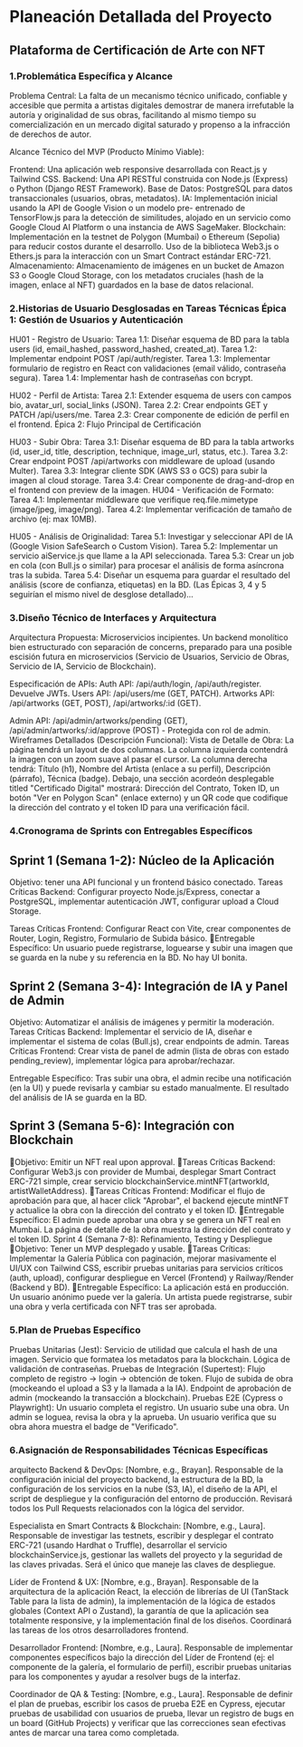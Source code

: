 # Planeación Detallada del Proyecto

## Plataforma de Certificación de Arte con NFT

### 1.Problemática Específica y Alcance
Problema Central: La falta de un mecanismo técnico unificado, confiable y accesible que permita a artistas digitales demostrar de manera irrefutable la autoría y originalidad de sus obras, facilitando al mismo tiempo su comercialización en un mercado digital saturado y propenso a la infracción de derechos de autor.

Alcance Técnico del MVP (Producto Mínimo Viable):

Frontend: Una aplicación web responsive desarrollada con React.js y Tailwind CSS.
Backend: Una API RESTful construida con Node.js (Express) o Python (Django REST Framework).
Base de Datos: PostgreSQL para datos transaccionales (usuarios, obras, metadatos).
IA: Implementación inicial usando la API de Google Vision o un modelo pre- entrenado de TensorFlow.js para la detección de similitudes, alojado en un servicio como Google Cloud AI Platform o una instancia de AWS SageMaker.
Blockchain: Implementación en la testnet de Polygon (Mumbai) o Ethereum (Sepolia) para reducir costos durante el desarrollo. Uso de la biblioteca Web3.js o Ethers.js para la interacción con un Smart Contract estándar ERC-721.
Almacenamiento: Almacenamiento de imágenes en un bucket de Amazon S3 o Google Cloud Storage, con los metadatos cruciales (hash de la imagen, enlace al NFT) guardados en la base de datos relacional.


### 2.Historias de Usuario Desglosadas en Tareas Técnicas Épica 1: Gestión de Usuarios y Autenticación

HU01 - Registro de Usuario:
Tarea 1.1: Diseñar esquema de BD para la tabla users (id, email_hashed, password_hashed, created_at).
Tarea 1.2: Implementar endpoint POST /api/auth/register.
Tarea 1.3: Implementar formulario de registro en React con validaciones (email válido, contraseña segura).
Tarea 1.4: Implementar hash de contraseñas con bcrypt.

HU02 - Perfil de Artista:
Tarea	2.1:	Extender	esquema	de users con campos bio, avatar_url, social_links (JSON).
Tarea 2.2: Crear endpoints GET y PATCH /api/users/me.
Tarea 2.3: Crear componente de edición de perfil en el frontend. Épica 2: Flujo Principal de Certificación

HU03 - Subir Obra:
Tarea 3.1: Diseñar esquema de BD para la tabla artworks (id, user_id, title, description, technique, image_url, status, etc.).
Tarea 3.2: Crear endpoint POST /api/artworks con middleware de upload (usando Multer).
Tarea 3.3: Integrar cliente SDK (AWS S3 o GCS) para subir la imagen al cloud storage.
Tarea 3.4: Crear componente de drag-and-drop en el frontend con preview de la imagen.
HU04 - Verificación de Formato:
Tarea	4.1:	Implementar	middleware	que verifique req.file.mimetype (image/jpeg, image/png).
Tarea 4.2: Implementar verificación de tamaño de archivo (ej: max 10MB).

HU05 - Análisis de Originalidad:
Tarea 5.1: Investigar y seleccionar API de IA (Google Vision SafeSearch o Custom Vision).
Tarea 5.2: Implementar un servicio aiService.js que llame a la API seleccionada.
Tarea 5.3: Crear un job en cola (con Bull.js o similar) para procesar el análisis de forma asíncrona tras la subida.
Tarea 5.4: Diseñar un esquema para guardar el resultado del análisis (score de confianza, etiquetas) en la BD.
(Las Épicas 3, 4 y 5 seguirían el mismo nivel de desglose detallado)...

### 3.Diseño Técnico de Interfaces y Arquitectura

Arquitectura Propuesta: Microservicios incipientes. Un backend monolítico bien estructurado con separación de concerns, preparado para una posible escisión futura en microservicios (Servicio de Usuarios, Servicio de Obras, Servicio de IA, Servicio de Blockchain).

Especificación de APIs:
Auth API: /api/auth/login, /api/auth/register. Devuelve JWTs.
Users API: /api/users/me (GET, PATCH).
Artworks API: /api/artworks (GET, POST), /api/artworks/:id (GET).

Admin
API: /api/admin/artworks/pending (GET), /api/admin/artworks/:id/approve (POST) - Protegida con rol de admin.
Wireframes Detallados (Descripción Funcional):
Vista de Detalle de Obra: La página tendrá un layout de dos columnas. La columna izquierda contendrá la imagen con un zoom suave al pasar el cursor. La columna derecha tendrá: Título (h1), Nombre del Artista (enlace a su perfil), Descripción (párrafo), Técnica (badge). Debajo, una sección acordeón desplegable titled "Certificado Digital" mostrará: Dirección del Contrato, Token ID, un botón "Ver en Polygon Scan" (enlace externo) y un QR code que codifique la dirección del contrato y el token ID para una verificación fácil.

### 4.Cronograma de Sprints con Entregables Específicos 


## Sprint 1 (Semana 1-2): Núcleo de la Aplicación
Objetivo: tener una API funcional y un frontend básico conectado.
Tareas Críticas Backend: Configurar proyecto Node.js/Express, conectar a PostgreSQL, implementar autenticación JWT, configurar upload a Cloud Storage.

Tareas Críticas Frontend: Configurar React con Vite, crear componentes de Router, Login, Registro, Formulario de Subida básico.
Entregable Específico: Un usuario puede registrarse, loguearse y subir una imagen que se guarda en la nube y su referencia en la BD. No hay UI bonita.

## Sprint 2 (Semana 3-4): Integración de IA y Panel de Admin
Objetivo: Automatizar el análisis de imágenes y permitir la moderación.
Tareas Críticas Backend: Implementar el servicio de IA, diseñar e implementar el sistema de colas (Bull.js), crear endpoints de admin.
Tareas Críticas Frontend: Crear vista de panel de admin (lista de obras con estado pending_review), implementar lógica para aprobar/rechazar.

Entregable Específico: Tras subir una obra, el admin recibe una notificación (en la UI) y puede revisarla y cambiar su estado manualmente. El resultado del análisis de IA se guarda en la BD.


## Sprint 3 (Semana 5-6): Integración con Blockchain
Objetivo: Emitir un NFT real upon approval.
Tareas Críticas Backend: Configurar Web3.js con provider de Mumbai, desplegar Smart	Contract	ERC-721	simple,	crear servicio blockchainService.mintNFT(artworkId, artistWalletAddress).
Tareas Críticas Frontend: Modificar el flujo de aprobación para que, al hacer click "Aprobar", el backend ejecute mintNFT y actualice la obra con la dirección del contrato y el token ID.
Entregable Específico: El admin puede aprobar una obra y se genera un NFT real en Mumbai. La página de detalle de la obra muestra la dirección del contrato y el token ID.
Sprint 4 (Semana 7-8): Refinamiento, Testing y Despliegue
Objetivo: Tener un MVP desplegado y usable.
Tareas Críticas: Implementar la Galería Pública con paginación, mejorar masivamente el UI/UX con Tailwind CSS, escribir pruebas unitarias para servicios críticos (auth, upload), configurar despliegue en Vercel (Frontend) y Railway/Render (Backend y BD).
Entregable Específico: La aplicación está en producción. Un usuario anónimo puede ver la galería. Un artista puede registrarse, subir una obra y verla certificada con NFT tras ser aprobada.


### 5.Plan de Pruebas Específico
Pruebas Unitarias (Jest):
Servicio de utilidad que calcula el hash de una imagen.
Servicio que formatea los metadatos para la blockchain.
Lógica de validación de contraseñas.
Pruebas de Integración (Supertest):
Flujo completo de registro -> login -> obtención de token.
Flujo de subida de obra (mockeando el upload a S3 y la llamada a la IA).
Endpoint de aprobación de admin (mockeando la transacción a blockchain).
Pruebas E2E (Cypress o Playwright):
Un usuario completa el registro.
Un usuario sube una obra.
Un admin se loguea, revisa la obra y la aprueba.
Un usuario verifica que su obra ahora muestra el badge de "Verificado".


### 6.Asignación de Responsabilidades Técnicas Específicas

arquitecto Backend & DevOps: [Nombre, e.g., Brayan]. Responsable de la configuración inicial del proyecto backend, la estructura de la BD, la configuración de los servicios en la nube (S3, IA), el diseño de la API, el script de despliegue y la configuración del entorno de producción. Revisará todos los Pull Requests relacionados con la lógica del servidor.

Especialista en Smart Contracts & Blockchain: [Nombre, e.g., Laura]. Responsable de investigar las testnets, escribir y desplegar el contrato ERC-721 (usando Hardhat o Truffle), desarrollar el servicio blockchainService.js, gestionar las wallets del proyecto y la seguridad de las claves privadas. Será el único que maneje las claves de despliegue.

Líder de Frontend & UX: [Nombre, e.g., Brayan]. Responsable de la arquitectura de la aplicación React, la elección de librerías de UI (TanStack Table para la lista de admin), la implementación de la lógica de estados globales (Context API o Zustand), la garantía de que la aplicación sea totalmente responsive, y la implementación final de los diseños. Coordinará las tareas de los otros desarrolladores frontend.

Desarrollador Frontend: [Nombre, e.g., Laura]. Responsable de implementar componentes específicos bajo la dirección del Líder de Frontend (ej: el componente de la galería, el formulario de perfil), escribir pruebas unitarias para los componentes y ayudar a resolver bugs de la interfaz.

Coordinador de QA & Testing: [Nombre, e.g., Laura]. Responsable de definir el plan de pruebas, escribir los casos de prueba E2E en Cypress, ejecutar pruebas de usabilidad con usuarios de prueba, llevar un registro de bugs en un board (GitHub Projects) y verificar que las correcciones sean efectivas antes de marcar una tarea como completada.

